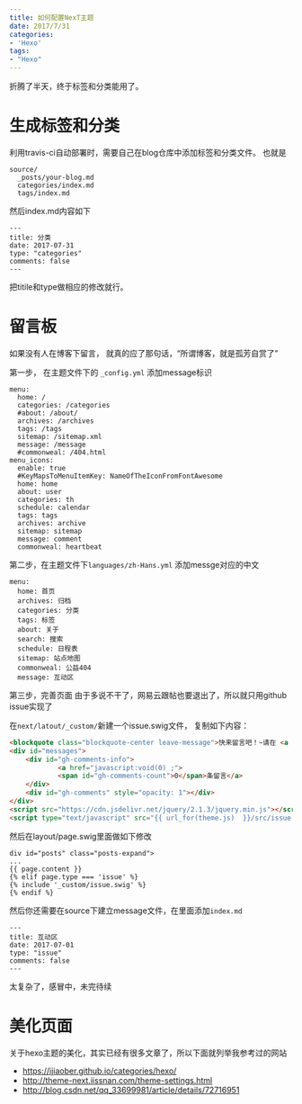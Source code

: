 ```yaml
---
title: 如何配置NexT主题
date: 2017/7/31
categories:
- 'Hexo'
tags:
- "Hexo"
---
```


折腾了半天，终于标签和分类能用了。
<!--more-->


# 生成标签和分类
利用travis-ci自动部署时，需要自己在blog仓库中添加标签和分类文件。
也就是
```
source/
  _posts/your-blog.md
  categories/index.md
  tags/index.md
```
然后index.md内容如下
```
---
title: 分类
date: 2017-07-31
type: "categories"
comments: false
---

```
把titile和type做相应的修改就行。


# 留言板
如果没有人在博客下留言， 就真的应了那句话，“所谓博客，就是孤芳自赏了”

第一步， 在主题文件下的 `_config.yml` 添加message标识
```
menu:
  home: /
  categories: /categories
  #about: /about/
  archives: /archives
  tags: /tags
  sitemap: /sitemap.xml
  message: /message
  #commonweal: /404.html
menu_icons:
  enable: true
  #KeyMapsToMenuItemKey: NameOfTheIconFromFontAwesome
  home: home
  about: user
  categories: th
  schedule: calendar
  tags: tags
  archives: archive
  sitemap: sitemap
  message: comment
  commonweal: heartbeat
```

第二步，在主题文件下`languages/zh-Hans.yml` 添加messge对应的中文
```
menu:
  home: 首页
  archives: 归档
  categories: 分类
  tags: 标签
  about: 关于
  search: 搜索
  schedule: 日程表
  sitemap: 站点地图
  commonweal: 公益404
  message: 互动区
```  

第三步，完善页面
由于多说不干了，网易云跟帖也要退出了，所以就只用github issue实现了

在`next/latout/_custom/`新建一个issue.swig文件， 复制如下内容：
```html
<blockquote class="blockquote-center leave-message">快来留言吧！~请在 <a href="https://github.com/xuzhougeng/xuzhougeng.github.io/issues/1" target="_blank">Github issue</a> 页面完成操作</blockquote>
<div id="messages">
    <div id="gh-comments-info">
            <a href="javascript:void(0) ;">
            <span id="gh-comments-count">0</span>条留言</a>
    </div>
    <div id="gh-comments" style="opacity: 1"></div>
</div>
<script src="https://cdn.jsdelivr.net/jquery/2.1.3/jquery.min.js"></script>
<script type="text/javascript" src="{{ url_for(theme.js)  }}/src/issue.js"></script>
```

然后在layout/page.swig里面做如下修改
```
div id="posts" class="posts-expand">
...
{{ page.content }}
{% elif page.type === 'issue' %}
{% include '_custom/issue.swig' %}
{% endif %}
```

然后你还需要在source下建立message文件，在里面添加`index.md`
```
---
title: 互动区
date: 2017-07-01
type: "issue"
comments: false
---
```

太复杂了，感冒中，未完待续



# 美化页面
关于hexo主题的美化，其实已经有很多文章了，所以下面就列举我参考过的网站
- https://ijiaober.github.io/categories/hexo/
- http://theme-next.iissnan.com/theme-settings.html
- http://blog.csdn.net/qq_33699981/article/details/72716951

